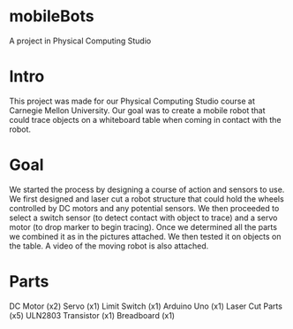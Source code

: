 # mobileBots
  A project in Physical Computing Studio
  
# Intro

This project was made for our Physical Computing Studio course at Carnegie Mellon University. Our goal was to create a mobile robot that could trace objects on a whiteboard table when coming in contact with the robot.

# Goal

We started the process by designing a course of action and sensors to use. We first designed and laser cut a robot structure that could hold the wheels controlled by DC motors and any potential sensors. We then proceeded to select a switch sensor (to detect contact with object to trace) and a servo motor (to drop marker to begin tracing). Once we determined all the parts we combined it as in the pictures attached. We then tested it on objects on the table. A video of the moving robot is also attached. 

# Parts
DC Motor (x2)
Servo (x1)
Limit Switch (x1)
Arduino Uno (x1)
Laser Cut Parts (x5)
ULN2803 Transistor (x1)
Breadboard (x1)

